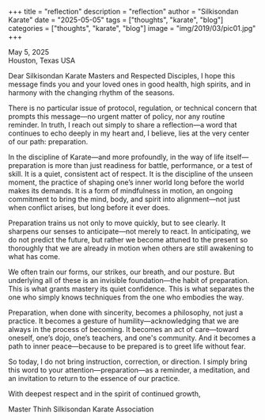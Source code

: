 +++
title = "reflection"
description = "reflection"
author = "Silkisondan Karate"
date = "2025-05-05"
tags = ["thoughts", "karate", "blog"]
categories = ["thoughts", "karate", "blog"]
image = "img/2019/03/pic01.jpg"
+++

May 5, 2025  
Houston, Texas USA

Dear Silkisondan Karate Masters and Respected Disciples,
I hope this message finds you and your loved ones in good health, high spirits, and in harmony with the changing rhythm of the seasons.

There is no particular issue of protocol, regulation, or technical concern that prompts this message—no urgent matter of policy, nor any routine reminder. In truth, I reach out simply to share a reflection—a word that continues to echo deeply in my heart and, I believe, lies at the very center of our path: preparation.

In the discipline of Karate—and more profoundly, in the way of life itself—preparation is more than just readiness for battle, performance, or a test of skill. It is a quiet, consistent act of respect. It is the discipline of the unseen moment, the practice of shaping one’s inner world long before the world makes its demands. It is a form of mindfulness in motion, an ongoing commitment to bring the mind, body, and spirit into alignment—not just when conflict arises, but long before it ever does.

Preparation trains us not only to move quickly, but to see clearly. It sharpens our senses to anticipate—not merely to react. In anticipating, we do not predict the future, but rather we become attuned to the present so thoroughly that we are already in motion when others are still awakening to what has come.

We often train our forms, our strikes, our breath, and our posture. But underlying all of these is an invisible foundation—the habit of preparation. This is what grants mastery its quiet confidence. This is what separates the one who simply knows techniques from the one who embodies the way.

Preparation, when done with sincerity, becomes a philosophy, not just a practice. It becomes a gesture of humility—acknowledging that we are always in the process of becoming. It becomes an act of care—toward oneself, one’s dojo, one’s teachers, and one's community. And it becomes a path to inner peace—because to be prepared is to greet life without fear.

So today, I do not bring instruction, correction, or direction. I simply bring this word to your attention—preparation—as a reminder, a meditation, and an invitation to return to the essence of our practice.

With deepest respect and in the spirit of continued growth,

Master Thinh
Silkisondan Karate Association
